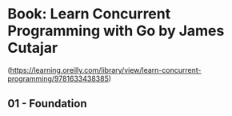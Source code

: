 # Book: Learn Concurrent Programming with Go by James Cutajar

(https://learning.oreilly.com/library/view/learn-concurrent-programming/9781633438385)

## 01 - Foundation